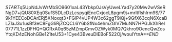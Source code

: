 $START$q5UpNdJvWrMbSO9601xaL43Ybkp0JsVyUweLYad7y20Mw2wVSeRNgD7+jQU80XEq0SufS5DLcDzLcspyqiEncCxjocL8pgm9j+mrltflshlrm9S/779k1YEECoDCArERj5XNoxqt3+FGlP4vUP4W3c62ggT9iQj+9GfX63cqN6XcaBLZlaJ3u1usBf3eC8FgGIiRjZCQCL6Y6bSfNx4ehmZGlV7MuNN7HPGJkXhRel07771L1zzDFHQ+QGRxA0q65zMZmpCmvOZWyk0MQ7Qkhro9OencQwZosYtqKD4zENohGBe121teU53+1Cye43BveuDIEBoF522Oj/wouIYtnA==$END$